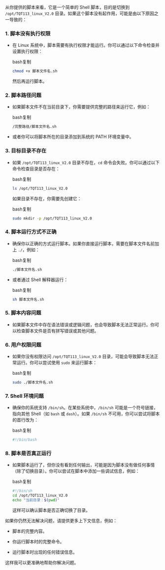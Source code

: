 


从你提供的脚本来看，它是一个简单的 Shell 脚本，目的是切换到 `/opt/TQT113_linux_V2.0` 目录。如果这个脚本没有起作用，可能是由以下原因之一导致的：

### 1. **脚本没有执行权限**

- 在 Linux 系统中，脚本需要有执行权限才能运行。你可以通过以下命令检查并设置执行权限：
    
    bash复制
    
    ```bash
    chmod +x 脚本文件名.sh
    ```
    
    然后再运行脚本。
    

### 2. **脚本路径问题**

- 如果脚本文件不在当前目录下，你需要提供完整的路径来运行它，例如：
    
    bash复制
    
    ```bash
    /完整路径/脚本文件名.sh
    ```
    
- 或者你可以将脚本所在的目录添加到系统的 PATH 环境变量中。
    

### 3. **目标目录不存在**

- 如果 `/opt/TQT113_linux_V2.0` 目录不存在，`cd` 命令会失败。你可以通过以下命令检查目录是否存在：
    
    bash复制
    
    ```bash
    ls /opt/TQT113_linux_V2.0
    ```
    
    如果目录不存在，你需要先创建它：
    
    bash复制
    
    ```bash
    sudo mkdir -p /opt/TQT113_linux_V2.0
    ```
    

### 4. **脚本运行方式不正确**

- 确保你以正确的方式运行脚本。如果你直接运行脚本，需要在脚本文件名前加上 `./`，例如：
    
    bash复制
    
    ```bash
    ./脚本文件名.sh
    ```
    
- 或者通过 Shell 解释器运行：
    
    bash复制
    
    ```bash
    sh 脚本文件名.sh
    ```
    

### 5. **脚本内容问题**

- 如果脚本文件中存在语法错误或逻辑问题，也会导致脚本无法正常运行。你可以检查脚本文件是否有拼写错误或其他问题。
    

### 6. **用户权限问题**

- 如果你没有权限访问 `/opt/TQT113_linux_V2.0` 目录，可能会导致脚本无法正常运行。你可以尝试使用 `sudo` 来运行脚本：
    
    bash复制
    
    ```bash
    sudo ./脚本文件名.sh
    ```
    

### 7. **Shell 环境问题**

- 确保你的系统支持 `/bin/sh`。在某些系统中，`/bin/sh` 可能是一个符号链接，指向其他 Shell（如 `bash` 或 `dash`）。如果 `/bin/sh` 不可用，你可以尝试将脚本的首行改为：
    
    bash复制
    
    ```bash
    #!/bin/bash
    ```
    

### 8. **脚本是否真正运行**

- 如果脚本运行了，但你没有看到任何输出，可能是因为脚本没有做任何事情（除了切换目录）。你可以尝试在脚本中添加一些调试信息，例如：
    
    bash复制
    
    ```bash
    #!/bin/sh
    cd /opt/TQT113_linux_V2.0
    echo "当前目录：$(pwd)"
    ```
    
    这样可以确认脚本是否正确切换了目录。
    

如果你仍然无法解决问题，请提供更多上下文信息，例如：

- 脚本的完整内容。
    
- 你运行脚本时的完整命令。
    
- 运行脚本时出现的任何错误信息。
    

这样我可以更准确地帮助你解决问题。